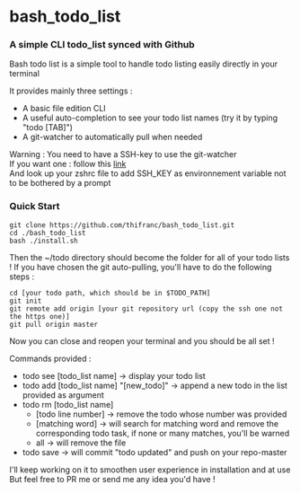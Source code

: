 # bash_todo_list
### A simple CLI todo_list synced with Github

Bash todo list is a simple tool
to handle todo listing easily directly in your terminal

It provides mainly three settings :
* A basic file edition CLI
* A useful auto-completion to see your todo list names (try it by typing "todo [TAB]")
* A git-watcher to automatically pull when needed

Warning : You need to have a SSH-key to use the git-watcher  
If you want one : follow this [link](https://help.github.com/articles/connecting-to-github-with-ssh/)  
And look up your zshrc file to add SSH_KEY as environnement variable not to be bothered by a prompt  

### Quick Start

```
git clone https://github.com/thifranc/bash_todo_list.git
cd ./bash_todo_list
bash ./install.sh
```
Then the ~/todo directory should become the folder for all of your todo lists !
If you have chosen the git auto-pulling, you'll have to do the following steps :
```
cd [your todo path, which should be in $TODO_PATH]
git init
git remote add origin [your git repository url (copy the ssh one not the https one)]
git pull origin master
```
Now you can close and reopen your terminal and you should be all set !

Commands provided :
* todo see [todo_list name] -> display your todo list
* todo add [todo_list name] "[new_todo]" -> append a new todo in the list provided as argument
* todo rm [todo_list name] 
  - [todo line number] -> remove the todo whose number was provided
  - [matching word] -> will search for matching word and remove the corresponding todo task, if none or many matches, you'll be warned
  - all -> will remove the file
* todo save -> will commit "todo updated" and push on your repo-master

I'll keep working on it to smoothen user experience in installation and at use  
But feel free to PR me or send me any idea you'd have !
